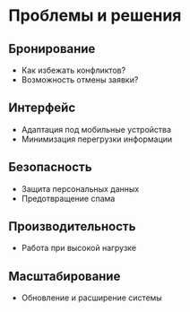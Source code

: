 # Проблемы и решения

## Бронирование
- Как избежать конфликтов?
- Возможность отмены заявки?

## Интерфейс
- Адаптация под мобильные устройства
- Минимизация перегрузки информации

## Безопасность
- Защита персональных данных
- Предотвращение спама

## Производительность
- Работа при высокой нагрузке

## Масштабирование
- Обновление и расширение системы

